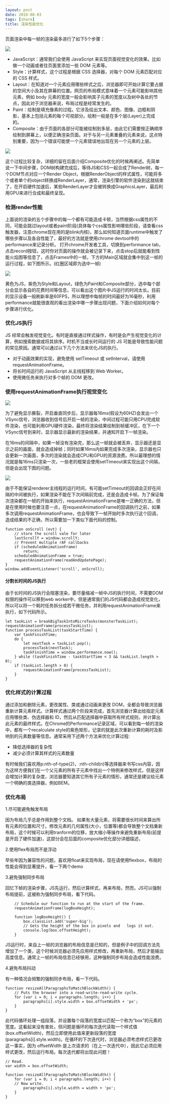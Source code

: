```yaml
---
layout: post
date: 2018-08-03
tags: [share]
title: 渲染性能优化
---
```


页面渲染中每一帧的渲染最多进行了如下5个步骤：

<img src="http://ovk2ylefr.bkt.clouddn.com/render.jpg">

- JavaScript：通常我们会使用 JavaScript 来实现页面视觉变化的效果。比如做一个动画或者往页面里添加一些 DOM 元素等。
- Style：计算样式，这个过程是根据 CSS 选择器，对每个 DOM 元素匹配对应的 CSS 样式。
- Layout：在知道对一个元素应用哪些样式之后，浏览器即可开始计算它要占据的空间大小及其在屏幕的位置。网页的布局模式意味着一个元素可能影响其他元素，例如 body 元素的宽度一般会影响其子元素的宽度以及树中各处的节点，因此对于浏览器来说，布局过程是经常发生的。
- Paint：绘制是填充像素的过程。它涉及绘出文本、颜色、图像、边框和阴影，基本上包括元素的每个可视部分。绘制一般是在多个层(Layer)上完成的。
- Composite：由于页面的各部分可能被绘制到多层，由此它们需要按正确顺序绘制到屏幕上，以便正确渲染页面。对于与另一元素重叠的元素来说，这点特别重要，因为一个错误可能使一个元素错误地出现在另一个元素的上层。

<img src="http://ovk2ylefr.bkt.clouddn.com/render2.png">

这个过程比较复杂，详细的留在后面介绍Composite优化的时候再阐述。先简单说一下中间步骤，DOM树构建完成后，等待JS和CSS一起合成了Render树，每一个DOM节点对应一个Render Object，根据RenderObject的样式属性，可能将多个或者单个的object转换成RenderLayer，通常，渲染引擎的软件渲染到这就结束了，在开启硬件加速后，某些RenderLayer才会被转换成GraphicsLayer，最后利用GPU来进行合成和最终呈现。


### 检测render性能

上面说的渲染的五个步骤中的每一个都有可能造成卡顿，当然根据css属性的不同，可能会跳过layout或者paint阶段(具体每个css属性影响哪些阶段，请查看css触发器，注意chrome现在用的是blink内核)，那么如何知道页面runtime中触发了哪些步骤以及各自性能了，最好的方法就是使用chrome devtool中的performance来记录分析。
打开chrome开发者工具，切换到performance tab，点击record按钮，这时你对页面的操作就会被记录下来，点击stop后就能看到性能火焰图等信息了，点击Frames中的一帧，下方的Main区域就会集中到这一帧的运行过程，如下图所示。(红圈区域即为选中一帧)

<img src="http://ovk2ylefr.bkt.clouddn.com/render.png">

黄色为JS，紫色为Style和Layout，绿色为Paint和Composite部分，选中每个部分会显示各自的花费时间等信息，可以看出这个图片中JS运行的时间太长。目前的显示设备一般刷新率是60FPS，所以理想中每帧的时间最好为16毫秒，利用performance就能很直观的看出渲染中哪一步骤出现问题，下面介绍如何对每个步骤进行优化。

### 优化JS执行

JS 经常会触发视觉变化。有时是直接通过样式操作，有时是会产生视觉变化的计算，例如搜索数据或将其排序。时机不当或长时间运行的 JS 可能是导致性能问题的常见原因。通常可以通过以下几个方法来优化JS的执行。

- 对于动画效果的实现，避免使用 setTimeout 或 setInterval，请使用 requestAnimationFrame。
- 将长时间运行的 JavaScript 从主线程移到 Web Worker。
- 使用微任务来执行对多个帧的 DOM 更改。

### 使用requestAnimationFrame执行视觉变化

<img src="http://ovk2ylefr.bkt.clouddn.com/render3.png">

为了避免显示撕裂，开启垂直同步后，显示器每16ms(假设为60HZ)会发出一个VSync信号，浏览器收到信号后开启一帧的渲染，中间过程可能只用CPU完成软件渲染，也可能利用GPU硬件渲染，最终将渲染结果绘制到帧缓冲区，在下一个VSync信号到来时，显示器显示最新的渲染结果，并通知开启下一帧渲染。

在16ms的间隔中，如果一帧没有渲染完，那么这一帧就会被丢弃，显示器还是显示之前的画面，就会造成掉帧；同时如果16ms内如果完成多次渲染，显示器也只会更新一次画面，多次的渲染就会造成CPU和GPU的资源浪费。所以最理想的情况就是每16ms只渲染一次，一些老的框架会使用setTimeout来实现出这个间隔，但是会出现下图的问题。

<img src="http://ovk2ylefr.bkt.clouddn.com/render4.jpg">

由于不能保证renderer主线程的运行时间，有可能setTimeout的回调会正好在间隔的中间被执行，如果渲染不能在下次间隔前完成，还是会造成卡帧。为了保证每次渲染都在一帧的开始来执行，requestAnimationFrame是唯一正确的方法，但是在使用时候也要注意一点，在requestAnimationFrame的回调执行之前，如果多次调用requestAnimationFrame，也会导致下一帧开始时多次执行这个回调，造成结果的不正确，所以需要加一下类似下面代码的控制。

    function onScroll (evt) {
        // store the scroll vale for later
        lastScrollY = window.scrollY;
        // Prevent multiple rAF callbacks
        if (scheduledAnimationFrame)
            return;
        scheduledAnimationFrame = true;
        requestAnimationFrame(readAndUpdatePage);
    }
    window.addEventListener('scroll', onScroll);

#### 分割长时间的JS执行

由于长时间的JS执行会阻塞渲染，要尽量缩减一帧中JS的执行时间，不需要DOM权限的操作可以移到web worker中，但是通常我们的JS代码都会造成视觉变化，所以可以将一个耗时任务拆分成若干微任务，并利用requestAnimationFrame来执行，如下代码所示。

    let taskList = breakBigTaskIntoMicroTasks(monsterTaskList);
    requestAnimationFrame(processTaskList);
    function processTaskList(taskStartTime) {
        var taskFinishTime;
        do {
            let nextTask = taskList.pop();
            processTask(nextTask);
            taskFinishTime = window.performance.now();
        } while (taskFinishTime - taskStartTime < 3 && taskList.length > 0);
        if (taskList.length > 0) {
            requestAnimationFrame(processTaskList);
        }
    }

### 优化样式的计算过程

通过添加和删除元素，更改属性、类或通过动画来更改 DOM，全都会导致浏览器重新计算元素样式。计算样式通过两个阶段来完成，首先浏览器计算出给指定元素应用哪些类、伪选择器和 ID，然后从匹配选择器中获取所有样式规则，并计算出此元素的最终样式。在Chrome的Performance记录区域，可以看到每一帧的渲染中，都有一个recalculate style的紫色矩形，记录的就是此次重新计算的耗时及影响到的元素数量等信息。通常采用下述两个方法来优化计算过程:

- 降低选择器的复杂性
- 减少必须计算其样式的元素数量

有时候我们喜欢用p:nth-of-type(2)，:nth-child(n)等选择器来书写css内容，因为这样方便我们在一个父元素的所有子元素中找出一个特例来修改样式，但是这样会增加计算的复杂度，浏览器要知道其它所有子元素的情形，通常还是建议给元素一个明确的类选择器，例如BEM。

### 优化布局

1.尽可能避免触发布局

因为布局几乎总是作用到整个文档。 如果有大量元素，将需要很长时间来算出所有元素的位置和尺寸。修改元素的几何属性(大小，位置等)都会导致整个文档重新布局，这个时候可以利用tranform的位移，放大缩小等操作来避免重新布局(前提是开启了硬件加速)，这部分会在后面的composite优化部分详细描述，

2.使用flex布局而不是浮动

早些年因为兼容性的问题，喜欢用float来实现布局，现在请使用flexbox，布局的性能会得到显著提升，看一下两个demo

3.避免强制同步布局

回忆下帧的渲染步骤，JS先运行，然后计算样式，再来布局，然而，JS可以强制布局提前，这被称为强制同步布局，看下代码。

        // Schedule our function to run at the start of the frame.
        requestAnimationFrame(logBoxHeight);

        function logBoxHeight() {
            box.classList.add('super-big');
            // Gets the height of the box in pixels and   logs it out.
            console.log(box.offsetHeight);
        }

JS运行时，来自上一帧的浏览器的布局信息是已知的，但是例子中的回调方法先增加了一个类，这个时候浏览器必须先应用样式修改，再重新布局，然后才能输出高度信息。通常上一帧的布局信息已经够用，这种强制同步布局会造成性能浪费。

4.避免布局抖动

有一种情况会频繁的强制同步布局，看一下代码。

    function resizeAllParagraphsToMatchBlockWidth() {
        // Puts the browser into a read-write-read-write cycle.
        for (var i = 0; i < paragraphs.length; i++) {
            paragraphs[i].style.width = box.offsetWidth + 'px';
        }
    }

此代码循环处理一组段落，并设置每个段落的宽度以匹配一个称为“box”的元素的宽度。这看起来没有害处，但问题是循环的每次迭代读取一个样式值 (box.offsetWidth)，然后立即使用此值来更新段落的宽度 (paragraphs[i].style.width)。在循环的下次迭代时，浏览器必须考虑样式已更改这一事实，因为 offsetWidth 是上次请求的（在上一次迭代中），因此它必须应用样式更改，然后运行布局。每次迭代都将出现此问题！

    // Read.
    var width = box.offsetWidth;

    function resizeAllParagraphsToMatchBlockWidth() {
        for (var i = 0; i < paragraphs.length; i++) {
        // Now write.
            paragraphs[i].style.width = width + 'px';
        }
    }

